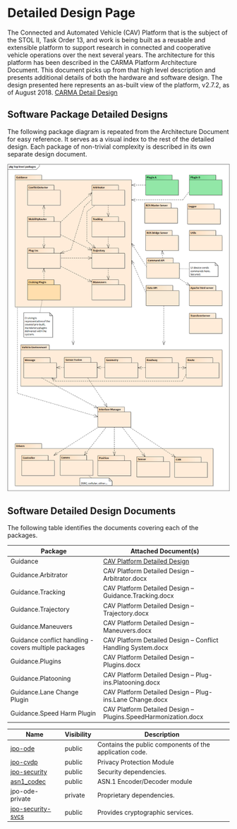 # Detailed Design Page
The Connected and Automated Vehicle (CAV) Platform that is the subject of the STOL II, Task Order 13, and work is being built as a reusable and extensible platform to support research in connected and cooperative vehicle operations over the next several years. The architecture for this platform has been described in the CARMA Platform Architecture Document. This document picks up from that high level description and presents additional details of both the hardware and software design. The design presented here represents an as-built view of the platform, v2.7.2, as of August 2018. [CARMA Detail Design](https://usdot-carma.atlassian.net/wiki/spaces/CAR/pages/23330913/CARMA+Project+Documentation?preview=/23330913/29589570/CAV%20Platform%20Detailed%20Design.docx)

## Software Package Detailed Designs
The following package diagram is repeated from the Architecture Document for easy reference. It serves as a visual index to the rest of the detailed design. Each package of non-trivial complexity is described in its own separate design document.

![CARMA Arch](docs/image/Software_Designs.png)

## Software Detailed Design Documents
The following table identifies the documents covering each of the packages.  

|Package|Attached Document(s)|
|----|-----------|
|Guidance|[CAV Platform Detailed Design](https://usdot-carma.atlassian.net/wiki/spaces/CAR/pages/23330913/CARMA+Project+Documentation?preview=/23330913/29589570/CAV%20Platform%20Detailed%20Design.docx)
|Guidance.Arbitrator|CAV Platform Detailed Design – Arbitrator.docx|
|Guidance.Tracking|CAV Platform Detailed Design – Guidance.Tracking.docx|
|Guidance.Trajectory|CAV Platform Detailed Design – Trajectory.docx|
|Guidance.Maneuvers|CAV Platform Detailed Design – Maneuvers.docx|
|Guidance conflict handling - covers multiple packages|CAV Platform Detailed Design – Conflict Handling System.docx|
|Guidance.Plugins|CAV Platform Detailed Design – Plugins.docx|
|Guidance.Platooning|CAV Platform Detailed Design – Plug-ins.Platooning.docx|
|Guidance.Lane Change Plugin|CAV Platform Detailed Design – Plug-ins.Lane Change.docx|
|Guidance.Speed Harm Plugin|CAV Platform Detailed Design – Plugins.SpeedHarmonization.docx|




|Name|Visibility|Description|
|----|----------|-----------|
|[jpo-ode](https://github.com/usdot-jpo-ode/jpo-ode)|public|Contains the public components of the application code.|
|[jpo-cvdp](https://github.com/usdot-jpo-ode/jpo-cvdp)|public|Privacy Protection Module|
|[jpo-security](https://github.com/usdot-jpo-ode/jpo-security)|public|Security dependencies.|
|[asn1_codec](https://github.com/usdot-jpo-ode/asn1_codec)|public|ASN.1 Encoder/Decoder module|
|jpo-ode-private|private|Proprietary dependencies.|
|[jpo-security-svcs](https://github.com/usdot-jpo-ode/jpo-security-svcs)|public|Provides cryptographic services.|
